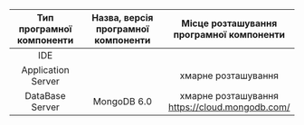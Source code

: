 |Тип програмної <br> компоненти|Назва, версія програмної <br> компоненти|Місце розташування <br> програмної компоненти|
|:-:|:-:|:-:|
IDE|||
Application Server||хмарне розташування|
DataBase Server|MongoDB 6.0|хмарне розташування<br>https://cloud.mongodb.com/|
